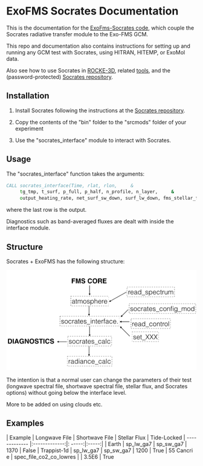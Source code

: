 # ExoFMS Socrates Documentation

This is the documentation for the [ExoFms-Socrates code](https://github.com/mark-hammond/ExoFMS-Socrates), which couple the Socrates radiative transfer module to the Exo-FMS GCM.

This repo and documentation also contains instructions for setting up and running any GCM test with Socrates, using HITRAN, HITEMP, or ExoMol data. 

Also see how to use Socrates in [ROCKE-3D](https://simplex.giss.nasa.gov/gcm/ROCKE-3D/UserGuidetoSOCRATES_PlanetRadiation_inROCKE3D.html), related [tools](https://github.com/DavidSAmundsen/socrates_tools), and the (password-protected) [Socrates repository](https://code.metoffice.gov.uk/trac/socrates).

## Installation

1. Install Socrates following the instructions at the [Socrates repository](https://code.metoffice.gov.uk/trac/socrates).

2. Copy the contents of the "bin" folder to the "srcmods" folder of your experiment

3. Use the "socrates_interface" module to interact with Socrates.

## Usage

The "socrates_interface" function takes the arguments:

```fortran
CALL socrates_interface(Time, rlat, rlon,     &
     tg_tmp, t_surf, p_full, p_half, n_profile, n_layer,     &
     output_heating_rate, net_surf_sw_down, surf_lw_down, fms_stellar_flux )
```

where the last row is the output.

Diagnostics such as band-averaged fluxes are dealt with inside the interface module.

## Structure

Socrates + ExoFMS has the following structure:

![socrates](socrates_structure.001.png)

The intention is that a normal user can change the parameters of their test (longwave spectral file, shortwave spectral file, stellar flux, and Socrates options) without going below the interface level.

More to be added on using clouds etc.

## Examples

| Example        | Longwave File  | Shortwave File  | Stellar Flux | Tide-Locked
| ------------- |:-------------:|: -----:|:-----:|
| Earth | sp_lw_ga7 | sp_sw_ga7 | 1370 | False
| Trappist-1d | sp_lw_ga7 | sp_sw_ga7 | 1200 | True
| 55 Cancri e | spec_file_co2_co_lowres |  | 3.5E6 | True




